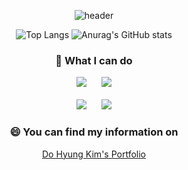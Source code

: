<div align = "center">

![header](https://capsule-render.vercel.app/api?type=transparent&color=auto&height=300&section=header&text=DoHyung's%20GitHub)

![Top Langs](https://github-readme-stats.vercel.app/api/top-langs/?username=wjp229&layout=compact&theme=vue&card_height=750&card_width=350)﻿
![Anurag's GitHub stats](https://github-readme-stats.vercel.app/api?username=wjp229&show_icons=true&theme=vue&card_width=350)

<h3>🌱 What I can do</h3>
<img src="https://img.shields.io/badge/C++-00599C?style=flat&logo=cplusplus&logoColor=white"/>
  &nbsp;&nbsp;&nbsp;&nbsp;
 <img src="https://img.shields.io/badge/C%23-239120?style=flat&logo=csharp&logoColor=white"/>

<br>
<br>

<img src="https://img.shields.io/badge/Unreal-0E1128?style=flat&logo=unrealengine&logoColor=white"/>
 &nbsp;&nbsp;&nbsp;&nbsp;
 <img src="https://img.shields.io/badge/Unity-FFFFFF?style=flat&logo=unrealengine&logoColor=black"/>

 <h3>😄 You can find my information on </h3>
 
[Do Hyung Kim's Portfolio](https://kdh229.notion.site/About-DoHyung-Kim-d6aa33b20af14579b8c4666ea5abe429?pvs=4)
 </div>
 
<!--
**wjp229/wjp229** is a ✨ _special_ ✨ repository because its `README.md` (this file) appears on your GitHub profile.

Here are some ideas to get you started:

- 🔭 I’m currently working on ...
- 
- 👯 I’m looking to collaborate on ...
- 🤔 I’m looking for help with ...
- 💬 Ask me about ...
- 📫 How to reach me: ...
- 😄 Pronouns: ...
- ⚡ Fun fact: ...
-->
